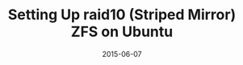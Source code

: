 ---
date: 2015-06-07
layout: redirect
slug: 
title: "Setting Up raid10 (Striped Mirror) ZFS on Ubuntu"
categories:
- linux
tag:
- Ubuntu 
- Server
- ZFS
- raid10
- striped mirror
external_url: http://elza.me/blog/2015/06/ZFS
---